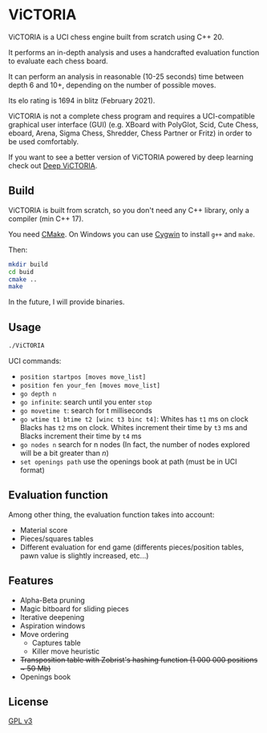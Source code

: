 # ViCTORIA


ViCTORIA is a UCI chess engine built from scratch using C++ 20.

It performs an in-depth analysis and uses a handcrafted evaluation function to evaluate each chess board.

It can perform an analysis in reasonable (10-25 seconds) time between depth 6 and 10+, depending on the number of possible moves.

Its elo rating is 1694 in blitz (February 2021).

ViCTORIA is not a complete chess program and requires a UCI-compatible graphical user interface (GUI) (e.g. XBoard with PolyGlot, Scid, Cute Chess, eboard, Arena, Sigma Chess, Shredder, Chess Partner or Fritz) in order to be used comfortably.

If you want to see a better version of ViCTORIA powered by deep learning check out [Deep ViCTORIA](https://github.com/LE10EENFAIT/Deep-ViCTORIA).

## Build
ViCTORIA is built from scratch, so you don't need any C++ library, only a compiler (min C++ 17).

You need [CMake](https://cmake.org/).
On Windows you can use [Cygwin](https://www.cygwin.com/) to install ```g++``` and ```make```.

Then: 
```bash
mkdir build
cd buid
cmake ..
make
```

In the future, I will provide binaries.

## Usage
```bash
./ViCTORIA
```
UCI commands:
+ `position startpos [moves move_list]`
+ `position fen your_fen [moves move_list]`
+ `go depth n`
+ `go infinite`: search until you enter `stop`
+ `go movetime t`: search for t milliseconds
+ `go wtime t1 btime t2 [winc t3 binc t4]`: Whites has `t1` ms on clock Blacks has `t2` ms on clock. Whites increment their time by `t3` ms and Blacks increment their time by `t4` ms
+ `go nodes n` search for n nodes (In fact, the number of nodes explored will be a bit greater than *n*)  
+ `set openings path` use the openings book at path (must be in UCI format)

## Evaluation function
Among other thing, the evaluation function takes into account:
+ Material score
+ Pieces/squares tables
+ Different evaluation for end game (differents pieces/position tables, pawn value is slightly increased, etc...)

## Features
+ Alpha-Beta pruning
+ Magic bitboard for sliding pieces
+ Iterative deepening
+ Aspiration windows
+ Move ordering
    + Captures table
    + Killer move heuristic
+ ~~Transposition table with Zobrist's hashing function (1 000 000 positions ~ 50 Mb)~~
+ Openings book

## License
[GPL v3](https://choosealicense.com/licenses/gpl-3.0/)
